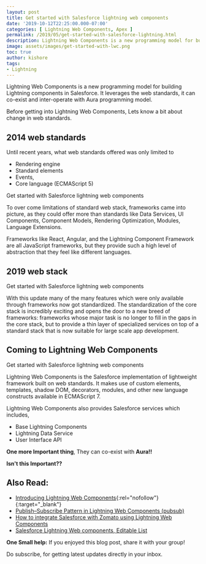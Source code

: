 ```yaml
---
layout: post
title: Get started with Salesforce lightning web components
date: '2019-10-12T22:25:00.000-07:00'
categories: [ Lightning Web Components, Apex ]
permalink: /2019/05/get-started-with-salesforce-lightning.html
description: Lightning Web Components is a new programming model for building Lightning components in Salesforce. It leverages the web standards, it can co-exist and inter-operate with Aura programming model.
image: assets/images/get-started-with-lwc.png
toc: true
author: kishore
tags:
- Lightning
---
```


Lightning Web Components is a new programming model for building Lightning components in Salesforce. It leverages the web standards, it can co-exist and inter-operate with Aura programming model.

Before getting into Lightning Web Components, Lets know a bit about change in web standards.

## 2014 web standards
Until recent years, what web standards offered was only limited to

- Rendering engine
- Standard elements
- Events,
- Core language (ECMAScript 5)

Get started with Salesforce lightning web components

To over come limitations of standard web stack, frameworks came into picture, as they could offer more than standards like Data Services, UI Components, Component Models, Rendering Optimization, Modules, Language Extensions.

Frameworks like React, Angular, and the Lightning Component Framework are all JavaScript frameworks, but they provide such a high level of abstraction that they feel like different languages.

## 2019 web stack
Get started with Salesforce lightning web components

With this update many of the many features which were only available through frameworks now got standardized. The standardization of the core stack is incredibly exciting and opens the door to a new breed of frameworks: frameworks whose major task is no longer to fill in the gaps in the core stack, but to provide a thin layer of specialized services on top of a standard stack that is now suitable for large scale app development.

## Coming to Lightning Web Components

Get started with Salesforce lightning web components

Lightning Web Components is the Salesforce implementation of lightweight framework built on web standards. It makes use of custom elements, templates, shadow DOM, decorators, modules, and other new language constructs available in ECMAScript 7.

Lightning Web Components also provides Salesforce services which includes,

- Base Lightning Components
- Lightning Data Service
- User Interface API

**One more Important thing**, They can co-exist with **Aura!!**

__Isn't this Important??__

## Also Read:
- [Introducing Lightning Web Components](/blogs/2018/12/introducing-lightning-web-components.html){:rel="nofollow"}{:target="_blank"}
- [Publish–Subscribe Pattern in Lightning Web Components (pubsub)](/2019/04/publishsubscribe-pattern-in-lightning.html)
- [How to integrate Salesforce with Zomato using Lightning Web Components](/2019/04/how-to-integrate-salesforce-with-zomato.html)
- [Salesforce Lightning Web components, Editable List](/2019/04/blog-post.html)

**One Small help:**
If you enjoyed this blog post, share it with your group!

Do subscribe, for getting latest updates directly in your inbox. 